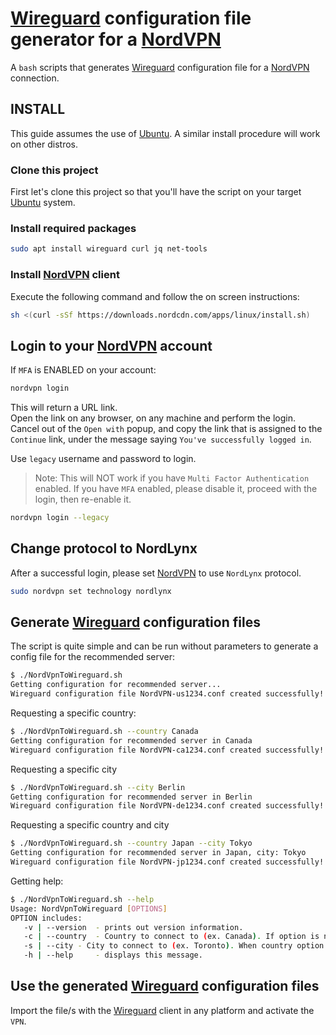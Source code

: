 # [Wireguard](https://www.wireguard.com) configuration file generator for a [NordVPN](https://nordvpn.com)

A `bash` scripts that generates [Wireguard](https://www.wireguard.com) configuration file for a [NordVPN](https://nordvpn.com) connection.

## INSTALL

This guide assumes the use of [Ubuntu](https://ubuntu.com). A similar install procedure will work on other distros.

### Clone this project

First let's clone this project so that you'll have the script on your target [Ubuntu](https://ubuntu.com) system.

### Install required packages

```bash
sudo apt install wireguard curl jq net-tools
```

### Install [NordVPN](https://nordvpn.com) client

Execute the following command and follow the on screen instructions:

```bash
sh <(curl -sSf https://downloads.nordcdn.com/apps/linux/install.sh)
```

## Login to your [NordVPN](https://nordvpn.com) account

If `MFA` is ENABLED on your account:

```bash
nordvpn login
```

This will return a URL link.  
Open the link on any browser, on any machine and perform the login.  
Cancel out of the `Open with` popup, and copy the link that is assigned to the `Continue` link, under the message saying `You've successfully logged in`.

Use `legacy` username and password to login.

> Note: This will NOT work if you have `Multi Factor Authentication` enabled. If you have `MFA` enabled, please disable it, proceed with the login, then re-enable it.

```bash
nordvpn login --legacy​
```

## Change protocol to NordLynx

After a successful login, please set [NordVPN](https://nordvpn.com) to use `NordLynx` protocol.

```bash
sudo nordvpn set technology nordlynx
```

## Generate [Wireguard](https://www.wireguard.com) configuration files

The script is quite simple and can be run without parameters to generate a config file for the recommended server:

```bash
$ ./NordVpnToWireguard.sh
Getting configuration for recommended server...
Wireguard configuration file NordVPN-us1234.conf created successfully!
```

Requesting a specific country:

```bash
$ ./NordVpnToWireguard.sh --country Canada
Getting configuration for recommended server in Canada
Wireguard configuration file NordVPN-ca1234.conf created successfully!
```

Requesting a specific city

```bash
$ ./NordVpnToWireguard.sh --city Berlin
Getting configuration for recommended server in Berlin
Wireguard configuration file NordVPN-de1234.conf created successfully!
```

Requesting a specific country and city

```bash
$ ./NordVpnToWireguard.sh --country Japan --city Tokyo
Getting configuration for recommended server in Japan, city: Tokyo
Wireguard configuration file NordVPN-jp1234.conf created successfully!
```

Getting help:

```bash
$ ./NordVpnToWireguard.sh --help
Usage: NordVpnToWireguard [OPTIONS]
OPTION includes:
   -v | --version  - prints out version information.
   -c | --country  - Country to connect to (ex. Canada). If option is not provided, NordVPN will get a wireguard configuration for the recommended country, unless a valid city name is provided.
   -s | --city - City to connect to (ex. Toronto). When country option is provided, NordVPN will look for the the city within the country and return the fastest server. If no country is provided, NordVPN will look up the fastest server for a city matching the name.
   -h | --help     - displays this message.
```

## Use the generated [Wireguard](https://www.wireguard.com) configuration files

Import the file/s with the  [Wireguard](https://www.wireguard.com) client in any platform and activate the `VPN`.
